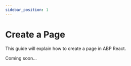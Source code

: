 ```yaml
---
sidebar_position: 1
---
```


# Create a Page

This guide will explain how to create a page in ABP React.

Coming soon...

